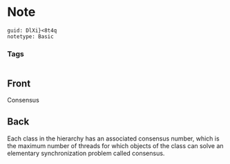 # Note
```
guid: DlXi}<8t4q
notetype: Basic
```

### Tags
```
```

## Front
Consensus

## Back
Each class in the hierarchy has an associated consensus number, which is the
maximum number of threads for which objects of the class can solve an elementary synchronization
problem called consensus.
